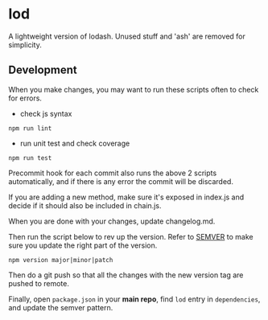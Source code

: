 # lod

A lightweight version of lodash. Unused stuff and 'ash' are removed for simplicity.

## Development

When you make changes, you may want to run these scripts often to check for errors.

* check js syntax
```
npm run lint
```

* run unit test and check coverage
```
npm run test
```

Precommit hook for each commit also runs the above 2 scripts automatically, and if there is any error the commit will be discarded.

If you are adding a new method, make sure it's exposed in index.js and decide if it should also be included in chain.js.

When you are done with your changes, update changelog.md.

Then run the script below to rev up the version. Refer to 
[SEMVER](https://semver.org/) to make sure you update the right part of the version.
```
npm version major|minor|patch
```

Then do a git push so that all the changes with the new version tag are pushed to remote.

Finally, open `package.json` in your **main repo**, find `lod` entry in `dependencies`, and update the semver pattern.